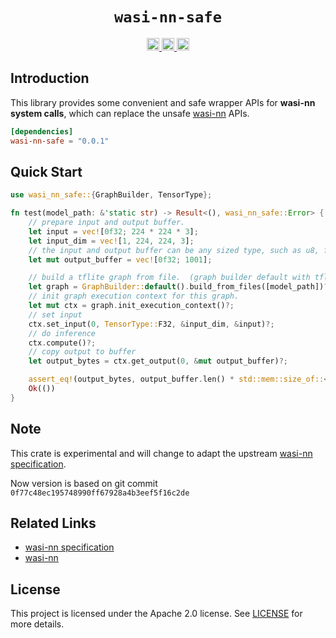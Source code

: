 <div align="center">
  <h1><code>wasi-nn-safe</code></h1>
  <p>
    <a href="https://github.com/yanghaku/wasi-nn-safe/actions?query=workflow%3ACI">
      <img src="https://github.com/yanghaku/wasi-nn-safe/workflows/CI/badge.svg" alt="CI status" height="20"/>
    </a>
    <a href="https://crates.io/crates/wasi-nn-safe">
      <img src="https://img.shields.io/crates/v/wasi-nn-safe.svg" alt="crates.io status" height="20"/>
    </a>
    <a href="https://docs.rs/wasi-nn-safe">
      <img src="https://img.shields.io/docsrs/wasi-nn-safe" alt="doc.rs status" height="20"/>
    </a>
  </p>
</div>

## Introduction

This library provides some convenient and safe wrapper APIs for **wasi-nn system calls**, which can replace the
unsafe [wasi-nn] APIs.

```toml
[dependencies]
wasi-nn-safe = "0.0.1"
```

## Quick Start

```rust
use wasi_nn_safe::{GraphBuilder, TensorType};

fn test(model_path: &'static str) -> Result<(), wasi_nn_safe::Error> {
    // prepare input and output buffer.
    let input = vec![0f32; 224 * 224 * 3];
    let input_dim = vec![1, 224, 224, 3];
    // the input and output buffer can be any sized type, such as u8, f32, etc.
    let mut output_buffer = vec![0f32; 1001];

    // build a tflite graph from file.  (graph builder default with tflite and cpu).
    let graph = GraphBuilder::default().build_from_files([model_path])?;
    // init graph execution context for this graph.
    let mut ctx = graph.init_execution_context()?;
    // set input
    ctx.set_input(0, TensorType::F32, &input_dim, &input)?;
    // do inference
    ctx.compute()?;
    // copy output to buffer
    let output_bytes = ctx.get_output(0, &mut output_buffer)?;

    assert_eq!(output_bytes, output_buffer.len() * std::mem::size_of::<f32>());
    Ok(())
}
```

## Note

This crate is experimental and will change to adapt the upstream [wasi-nn specification].

Now version is based on git commit ```0f77c48ec195748990ff67928a4b3eef5f16c2de```

## Related Links

- [wasi-nn specification]
- [wasi-nn]

[wasi-nn]: https://github.com/bytecodealliance/wasi-nn

[wasi-nn specification]: https://github.com/WebAssembly/wasi-nn/

## License

This project is licensed under the Apache 2.0 license. See [LICENSE] for more details.

[LICENSE]: LICENSE
